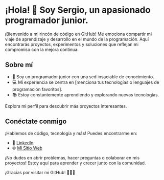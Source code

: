 # ¡Hola! 👋 Soy Sergio, un apasionado programador junior.

¡Bienvenido a mi rincón de código en GitHub! Me emociona compartir mi viaje de aprendizaje y desarrollo en el mundo de la programación. Aquí encontrarás proyectos, experimentos y soluciones que reflejan mi compromiso con la mejora continua.

## Sobre mí

- 🚀 Soy un programador junior con una sed insaciable de conocimiento.
- 💻 Mi experiencia se centra en [menciona tus tecnologías o lenguajes de programación favoritos].
- 📚 Estoy constantemente aprendiendo y explorando nuevas tecnologías.

Explora mi perfil para descubrir más proyectos interesantes.

## Conéctate conmigo

¡Hablemos de código, tecnología y más! Puedes encontrarme en:

- 💼 [LinkedIn]([https://www.linkedin.com/in/tuperfil](https://www.linkedin.com/in/sergio-rubio-n%C3%BA%C3%B1ez-a7b341296/))
- 🌐 [Mi Sitio Web](https://www.tusitio.com)

¡No dudes en abrir problemas, hacer preguntas o colaborar en mis proyectos! Estoy aquí para aprender y crecer junto con la comunidad.

¡Gracias por visitar mi GitHub! 👨‍💻✨
